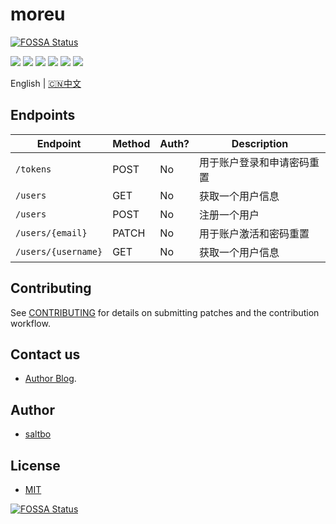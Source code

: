 # moreu
[![FOSSA Status](https://app.fossa.com/api/projects/git%2Bgithub.com%2Fsaltbo%2Fmoreu.svg?type=shield)](https://app.fossa.com/projects/git%2Bgithub.com%2Fsaltbo%2Fmoreu?ref=badge_shield)


[![](https://github.com/saltbo/moreu/workflows/build/badge.svg)](https://github.com/saltbo/moreu/actions?query=workflow%3Abuild)
[![](https://codecov.io/gh/saltbo/moreu/branch/master/graph/badge.svg)](https://codecov.io/gh/saltbo/moreu)
[![](https://wakatime.com/badge/github/saltbo/moreu.svg)](https://wakatime.com/badge/github/saltbo/moreu)
[![](https://api.codacy.com/project/badge/Grade/88817db9b3b04c0293c9d001d574a5ef)](https://app.codacy.com/manual/saltbo/moreu?utm_source=github.com&utm_medium=referral&utm_content=saltbo/moreu&utm_campaign=Badge_Grade_Dashboard)
[![](https://img.shields.io/github/v/release/saltbo/moreu.svg)](https://github.com/saltbo/moreu/releases)
[![](https://img.shields.io/github/license/saltbo/moreu.svg)](https://github.com/saltbo/moreu/blob/master/LICENSE)

English | [🇨🇳中文](https://saltbo.cn/moreu)

## Endpoints
<!-- markdown-swagger -->
 Endpoint            | Method | Auth? | Description               
 ------------------- | ------ | ----- | --------------------------
 `/tokens`           | POST   | No    | 用于账户登录和申请密码重置
 `/users`            | GET    | No    | 获取一个用户信息          
 `/users`            | POST   | No    | 注册一个用户              
 `/users/{email}`    | PATCH  | No    | 用于账户激活和密码重置    
 `/users/{username}` | GET    | No    | 获取一个用户信息          
<!-- /markdown-swagger -->

## Contributing
See [CONTRIBUTING](CONTRIBUTING.md) for details on submitting patches and the contribution workflow.

## Contact us
- [Author Blog](https://saltbo.cn).

## Author
- [saltbo](https://github.com/saltbo)

## License
- [MIT](https://github.com/saltbo/moreu/blob/master/LICENSE)

[![FOSSA Status](https://app.fossa.com/api/projects/git%2Bgithub.com%2Fsaltbo%2Fmoreu.svg?type=large)](https://app.fossa.com/projects/git%2Bgithub.com%2Fsaltbo%2Fmoreu?ref=badge_large)